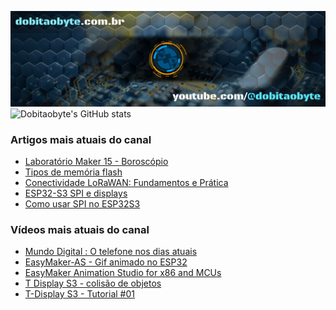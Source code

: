 ![Welcome to Do bit Ao Byte](./dobitaobyte-github.jpg)
![Dobitaobyte's GitHub stats](https://github-readme-stats.vercel.app/api?username=DjamesSuhanko&show_icons=true&theme=radical)

### Artigos mais atuais do canal
<!-- BLOG-POST-LIST:START -->
- [Laboratório Maker 15 - Boroscópio](https://www.manualdomaker.com/article/laboratorio-maker-15-boroscopio/)
- [Tipos de memória flash](https://www.manualdomaker.com/article/tipos-de-memoria-flash/)
- [Conectividade LoRaWAN: Fundamentos e Prática](https://www.manualdomaker.com/article/conectividade-lo-ra-wan-fundamentos-e-pratica/)
- [ESP32-S3 SPI e displays](https://www.manualdomaker.com/article/esp-32-s3-spi-e-displays/)
- [Como usar SPI no ESP32S3](https://www.manualdomaker.com/article/como-usar-spi-no-esp-32-s3/)
<!-- BLOG-POST-LIST:END -->

### Vídeos mais atuais do canal
<!-- YOUTUBE-POST-LIST:START -->
- [Mundo Digital : O telefone nos dias atuais](https://www.youtube.com/watch?v=oSUOf1znQPs)
- [EasyMaker-AS - Gif animado no ESP32](https://www.youtube.com/watch?v=FxwwzkmMvfE)
- [EasyMaker Animation Studio for x86 and MCUs](https://www.youtube.com/watch?v=3nGWqujnzlQ)
- [T Display S3 - colisão de objetos](https://www.youtube.com/watch?v=VjoNu9SCD40)
- [T-Display S3 - Tutorial #01](https://www.youtube.com/watch?v=CCTERa9nWV0)
<!-- YOUTUBE-POST-LIST:END -->